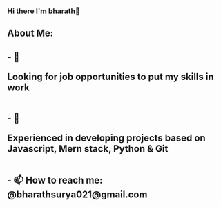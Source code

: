 ### Hi there I'm bharath👋

<h2>About Me:<h2/>
- 🔭 <p>Looking for job opportunities to put my skills in work<p/>
<br/>
- 🌱 <p>Experienced in developing projects based on Javascript, Mern stack, Python & Git<p/>
<br/>
- 📫 How to reach me: @bharathsurya021@gmail.com


<!--
**bharathsurya021/bharathsurya021** is a ✨ _special_ ✨ repository because its `README.md` (this file) appears on your GitHub profile.

Here are some ideas to get you started:

- 🔭 I’m currently working on ...
- 🌱 I’m currently learning ...
- 👯 I’m looking to collaborate on ...
- 🤔 I’m looking for help with ...
- 💬 Ask me about ...
- 📫 How to reach me: ...
- 😄 Pronouns: ...
- ⚡ Fun fact: ...
-->
